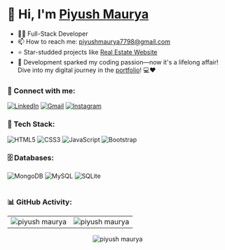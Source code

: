 <h1 align="left">👋 Hi, I'm <a href="https://github.com/piyushmaurya7798" target="_blank"> Piyush Maurya </a></h1>
<!-- <h3 align="center"> <img src="https://readme-typing-svg.herokuapp.com?color=0357F7&lines=Full+Stack+Developer+%3A)" /> </h3> -->

- 👨‍💻 Full-Stack Developer 
- 📫 How to reach me: [piyushmaurya7798@gmail.com](piyushmaurya7798@gmail.com)
- ⭐ Star-studded projects like [Real Estate Website]()
- 🚀 Development sparked my coding passion—now it's a lifelong affair! Dive into my digital journey in the [portfolio](https://prasadmhasal.netlify.app)! 💻❤️

<h3 align="left">📲 Connect with me:</h3>
<div align="left">
  <a href="https://in.linkedin.com/in/piyush-maurya-4b941624a"><img alt="LinkedIn" src="https://img.shields.io/badge/linkedin-%230077B5.svg?style=for-the-badge&logo=linkedin&logoColor=white"/></a>
  <a href="mailto:piyushmaurya7798@gmail.com"><img alt="Gmail" src="https://img.shields.io/badge/Gmail-D14836?style=for-the-badge&logo=gmail&logoColor=white"/></a>
  <a href="https://www.instagram.com/piyushmaurya7798/"><img alt="Instagram" src="https://img.shields.io/badge/Instagram-E4405F?style=for-the-badge&logo=instagram&logoColor=white"/></a>
</div>

<h3 align="left">🚀 Tech Stack:</h3>
<div align="left">
<img alt="HTML5" src="https://img.shields.io/badge/html5-%23E34F26.svg?style=for-the-badge&logo=html5&logoColor=white"/>
<img alt="CSS3" src="https://img.shields.io/badge/css3-%231572B6.svg?style=for-the-badge&logo=css3&logoColor=white"/> 
<img alt="JavaScript" src="https://img.shields.io/badge/javascript-%23323330.svg?style=for-the-badge&logo=javascript&logoColor=%23F7DF1E"/> 
<!-- <img alt="jQuery" src="https://img.shields.io/badge/jquery-%230769AD.svg?style=for-the-badge&logo=jquery&logoColor=white"/>  -->
<img alt="Bootstrap" src="https://img.shields.io/badge/bootstrap-%23563D7C.svg?style=for-the-badge&logo=bootstrap&logoColor=white"/>



<br>
</div>

<!-- <h3 align="left">Languages :</h3>
<div align="left">
  <img alt="JavaScript" src="https://img.shields.io/badge/javascript-%23323330.svg?style=for-the-badge&logo=javascript&logoColor=%23F7DF1E"/> 
  <img alt="Java" src="https://img.shields.io/badge/java-%23ED8B00.svg?style=for-the-badge&logo=java&logoColor=white"/>
</div> -->

<h3 align="left">🗄️ Databases:</h3>
<div align="left">
  <img alt="MongoDB" src ="https://img.shields.io/badge/MongoDB-4EA94B?style=for-the-badge&logo=mongodb&logoColor=white"/>
  <img alt="MySQL" src="https://img.shields.io/badge/mysql-%2300f.svg?style=for-the-badge&logo=mysql&logoColor=white"/>
  <img alt="SQLite" src ="https://img.shields.io/badge/sqlite-%2307405e.svg?style=for-the-badge&logo=sqlite&logoColor=white"/>
</div><br/>

<h3 align="left">📊 GitHub Activity:</h3>
<table>
  <tr>
    <td><img src="https://github-readme-stats.vercel.app/api?username=piyushmaurya7798&show_icons=true&theme=dark&locale=en" alt="piyush maurya" /></td>
    <td><img src="https://github-readme-stats.vercel.app/api/top-langs?username=piyushmaurya7798&show_icons=true&theme=dark&locale=en&layout=compact" alt="piyush maurya" /></td>
  </tr>
</table>

<div align="center">
<p><img align="center" src="https://github-readme-streak-stats.herokuapp.com/?user=piyushmaurya7798&theme=dark" alt="piyush maurya" /></p>
  </div>
